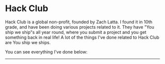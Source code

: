 # Hack Club

Hack Club is a global non-profit, founded by Zach Latta. I found it in 10th grade, and have been doing various projects related to it.
They have "You ship we ship"s all year round, where you submit a project and you get something back in real life! A lot of the things
I've done related to Hack Club are You ship we ships. 

You can see everything I've done below:

***
<!---
#### [HackPad](HackPad.md)
| A ysws where you design a macropad and Hack Club ships it to you.

#### [Counterspell](Counterspell.md)
| A global game jam that happened in over 100 cities, super fun!

#### [Sprig](Sprig.md)
| A Raspberry Pi Pico W with a screen, 8 buttons, a speaker, and 2 AAA batteries!

#### [High Seas](HighSeas.md)
| A general purpose ysws from October 30th to January 31st! (Of 2024-2025).

#### [Riceathon](Riceathon.md)
| You rice a linux distro of your choice, they ship Hack Club socks, a Blåhaj, or Programmer socks.
-->